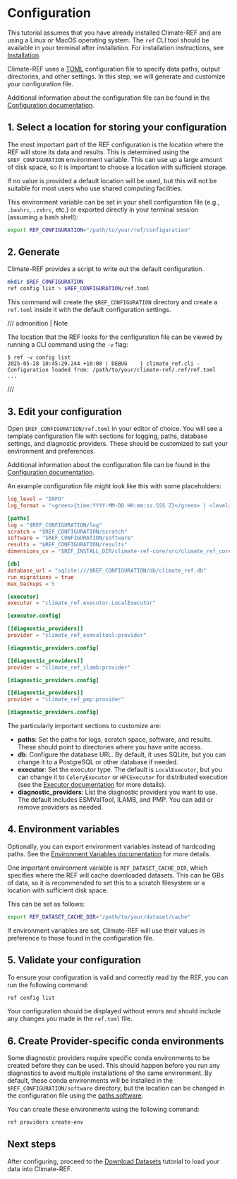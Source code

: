 # Configuration

This tutorial assumes that you have already installed Climate-REF and are using a Linux or MacOS operating system.
The `ref` CLI tool should be available in your terminal after installation.
For installation instructions, see [Installation](../installation.md).

Climate-REF uses a [TOML](https://toml.io/en/) configuration file to specify data paths, output directories, and other settings. In this step, we will generate and customize your configuration file.

Additional information about the configuration file can be found in the [Configuration documentation](../configuration.md).


## 1. Select a location for storing your configuration

The most important part of the REF configuration is the location where the REF will store its data and results.
This is determined using the `$REF_CONFIGURATION` environment variable.
This can use up a large amount of disk space, so it is important to choose a location with sufficient storage.

If no value is provided a default location will be used, but this will not be suitable for most users
who use shared computing facilities.

This environment variable can be set in your shell configuration file (e.g., `.bashrc`, `.zshrc`, etc.)
or exported directly in your terminal session (assuming a bash shell):

```bash
export REF_CONFIGURATION="/path/to/your/ref/configuration"
```


## 2. Generate

Climate-REF provides a script to write out the default configuration.

```bash
mkdir $REF_CONFIGURATION
ref config list > $REF_CONFIGURATION/ref.toml
```

This command will create the `$REF_CONFIGURATION` directory and create a `ref.toml` inside it with the default configuration settings.

/// admonition | Note

The location that the REF looks for the configuration file can be viewed by running a CLI command using the `-v` flag:

```
$ ref -v config list
2025-05-28 10:45:29.244 +10:00 | DEBUG    | climate_ref.cli - Configuration loaded from: /path/to/your/climate-ref/.ref/ref.toml
...
```

///

## 3. Edit your configuration

Open `$REF_CONFIGURATION/ref.toml` in your editor of choice.
You will see a template configuration file with sections for logging, paths, database settings, and diagnostic providers.
These should be customized to suit your environment and preferences.

Additional information about the configuration file can be found in the [Configuration documentation](../configuration.md).

An example configuration file might look like this with some placeholders:

```toml
log_level = "INFO"
log_format = "<green>{time:YYYY-MM-DD HH:mm:ss.SSS Z}</green> | <level>{level: <8}</level> | <cyan>{name}</cyan> - <level>{message}</level>"

[paths]
log = "$REF_CONFIGURATION/log"
scratch = "$REF_CONFIGURATION/scratch"
software = "$REF_CONFIGURATION/software"
results = "$REF_CONFIGURATION/results"
dimensions_cv = "$REF_INSTALL_DIR/climate-ref-core/src/climate_ref_core/pycmec/cv_cmip7_aft.yaml"

[db]
database_url = "sqlite:///$REF_CONFIGURATION/db/climate_ref.db"
run_migrations = true
max_backups = 5

[executor]
executor = "climate_ref.executor.LocalExecutor"

[executor.config]

[[diagnostic_providers]]
provider = "climate_ref_esmvaltool:provider"

[diagnostic_providers.config]

[[diagnostic_providers]]
provider = "climate_ref_ilamb:provider"

[diagnostic_providers.config]

[[diagnostic_providers]]
provider = "climate_ref_pmp:provider"

[diagnostic_providers.config]
```


The particularly important sections to customize are:

- **paths**: Set the paths for logs, scratch space, software, and results. These should point to directories where you have write access.
- **db**: Configure the database URL. By default, it uses SQLite, but you can change it to a PostgreSQL or other database if needed.
- **executor**: Set the executor type. The default is `LocalExecutor`, but you can change it to `CeleryExecutor` or `HPCExecutor` for distributed execution (see the [Executor documentation](../how-to-guides/executors.md) for more details).
- **diagnostic_providers**: List the diagnostic providers you want to use. The default includes ESMValTool, ILAMB, and PMP. You can add or remove providers as needed.

## 4. Environment variables

Optionally, you can export environment variables instead of hardcoding paths. See the [Environment Variables documentation](../configuration.md#additional-environment-variables) for more details.

One important environment variable is `REF_DATASET_CACHE_DIR`,
which specifies where the REF will cache downloaded datasets.
This can be GBs of data, so it is recommended to set this to a scratch filesystem or a location with sufficient disk space.

This can be set as follows:

```bash
export REF_DATASET_CACHE_DIR="/path/to/your/dataset/cache"
```

If environment variables are set, Climate-REF will use their values in preference to those found in the configuration file.


## 5. Validate your configuration

To ensure your configuration is valid and correctly read by the REF, you can run the following command:

```bash
ref config list
```

Your configuration should be displayed without errors and should include any changes you made in the `ref.toml` file.


## 6. Create Provider-specific conda environments

Some diagnostic providers require specific conda environments to be created before they can be used.
This should happen before you run any diagnostics to avoid multiple installations of the same environment.
By default, these conda environments will be installed in the `$REF_CONFIGURATION/software` directory,
but the location can be changed in the configuration file using the [paths.software](../configuration.md#paths_software).

You can create these environments using the following command:

```bash
ref providers create-env
```

## Next steps

After configuring, proceed to the [Download Datasets](02-download-datasets.md) tutorial to load your data into Climate-REF.
